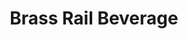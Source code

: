 ---
title: "Brass Rail Beverage"
url: /palmyra/brass-rail-beverage-horseshoe-pike/
shop: alcohol
---
